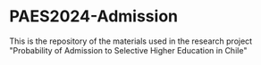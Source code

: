 # PAES2024-Admission
This is the repository of the materials used in the research project "Probability of Admission to Selective Higher Education in Chile" 
